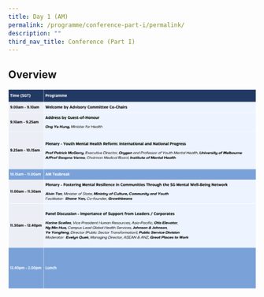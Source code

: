 ```yaml
---
title: Day 1 (AM)
permalink: /programme/conference-part-i/permalink/
description: ""
third_nav_title: Conference (Part I)
---
```

## Overview
![](/images/day1am.png)